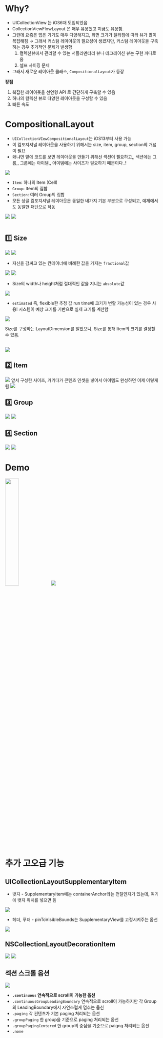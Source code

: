 # Why?
- UICollectionView 는 iOS6때 도입되었음
- CollectionViewFlowLayout 은 매우 유용했고 지금도 유용함.
- 그런데 요즘은 앱은 기기도 매우 다양해지고, 화면 크기가 달라짐에 따라 뷰가 많이 복잡해짐
→ 그래서 커스텀 레이아웃의 필요성이 생겼지만, 커스텀 레이아웃을 구축하는 경우 추가적인 문제가 발생함
    1. 컬렉션뷰에서 관리할 수 있는 서플리멘터리 뷰나 데코레이션 뷰는 구현 까다로움
    2. 셀프 사이징 문제
- 그래서 새로운 레이아웃 클래스, `CompositionalLayout`가 등장

**장점**
1. 복잡한 레이아웃을 선언형 API 로 간단하게 구축할 수 있음
2. 하나의 컬렉션 뷰로 다양한 레이아웃을 구성할 수 있음
3. 빠른 속도

# CompositionalLayout
- `UICollectionVIewCompositionalLayout`는 iOS13부터 사용 가능
- 이 컴포지셔널 레이아웃을 사용하기 위해서는 size, item, group, section의 개념이 필요
- 왜냐면 밑에 코드를 보면 레이아웃을 만들기 위해선 섹션이 필요하고,, 섹션에는 그룹,, 그룹에는 아이템,, 아이템에는 사이즈가 필요하기 때문이다..!
<img src="https://i.ibb.co/7SF6YGw/2022-12-01-5-08-54.png">

- `Item`: 하나의 Item (Cell)
- `Group`: Item의 집합
- `Section`: 여러 Group의 집합
- 모든 싱글 컴포지셔널 레이아웃은 동일한 네가지 기본 부분으로 구성되고, 예제에서도 동일한 패턴으로 작동

<img src="https://i.ibb.co/kKpB3PY/2022-12-01-1-05-48.png">
<img src="https://i.ibb.co/84mMsYF/2022-12-01-1-05-59.png">

<br>
<br>

## 1️⃣ Size
<img src="https://i.ibb.co/ZVWXL2V/2022-12-01-5-02-34.png">
<img src="https://i.ibb.co/t863qRn/2022-12-01-4-17-58.png">

- 자신을 감싸고 있는 컨테이너에 비례한 값을 가지는 `fractional`값

<img src="https://i.ibb.co/b6zwYnm/2022-12-01-4-20-10.png">
<img src="https://i.ibb.co/nmD3zqS/2022-12-01-4-20-15.png">

<br>


- Size의 width나 height처럼 절대적인 값을 지니는 `absolute`값

<img src="https://i.ibb.co/fr6yP5v/2022-12-01-4-22-42.png">
    
<br>

- `estimated` 즉, flexible한 추정 값
run time에 크기가 변할 가능성이 있는 경우 사용! 시스템이 예상 크기를 기반으로 실제 크기를 계산함


<img src="https://i.ibb.co/t863qRn/2022-12-01-4-17-58.png">


Size를 구성하는 LayoutDimension를 알았으니, Size를 통해 Item의 크기를 결정할 수 있음.

<br>

<img src="https://i.ibb.co/hMQnbLW/2022-12-01-4-50-00.png">

<br>

## 2️⃣ Item
<img src="https://i.ibb.co/z2XnTKR/2022-12-01-4-57-12.png">
앞서 구성한 사이즈, 거기다가 콘텐츠 인셋을 넣어서 아이템도 완성하면 이제 이렇게 됨
<img src="https://i.ibb.co/c8Pr8R7/2022-12-01-5-02-36.png">

<br>

## 3️⃣ Group
<img src="https://i.ibb.co/xjmp7Kf/2022-12-01-5-01-20.png">
<img src="https://i.ibb.co/XZ6Y5Qm/2022-12-01-5-03-03.png">


<br>

## 4️⃣ Section
<img src="https://i.ibb.co/25WvxWN/2022-12-01-5-04-46.png">
<img src="https://i.ibb.co/WFmxkrG/2022-12-01-5-07-41.png">

# Demo
<img src="https://i.ibb.co/MMfJNqW/2022-12-01-8-33-19.png" width=30%><img src="https://i.ibb.co/Kry8Zv4/2022-12-01-8-35-05.png">

<br>

# 추가 고오급 기능
## UICollectionLayoutSupplementaryItem

- 뱃지 - SupplementaryItem에는 containerAnchor라는 전달인자가 있는데, 여기에 뱃지 위치를 넣으면 됨
<img src="https://i.ibb.co/fthjStz/2022-12-06-8-13-54.png">

- 헤더, 푸터 - pinToVisibleBounds는 SupplementaryView를 고정시켜주는 옵션
<img src="https://i.ibb.co/5Kd9YZw/2022-12-06-8-14-06.png">

<br>

## NSCollectionLayoutDecorationItem
<img src="https://i.ibb.co/RCqpB4N/2022-12-06-8-14-11.png">
<img src="https://i.ibb.co/TcJQsZ5/2022-12-06-8-14-17.png">



<br>

## 섹션 스크롤 옵션
<img src="https://i.ibb.co/bN7Q2ZZ/2022-12-01-5-24-13.png">

- **`.continuous` 연속적으로 scroll이 가능한 옵션**
- `.continuousGroupLeadingBoundary`
연속적으로 scroll이 가능하지만 각 Group의 LeadingBoundary에서 자연스럽게 멈추는 옵션
- `.paging` 각 컨텐츠가 기본 paging 처리되는 옵션
- `.groupPaging` 한 group을 기준으로 paging 처리되는 옵션
- `.groupPagingCentered` 한 group의 중심을 기준으로 paigng 처리되는 옵션
- `.none`